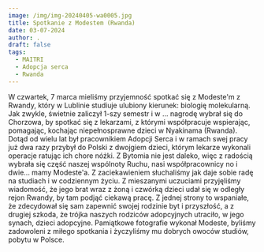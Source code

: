 ```yaml
---
image: /img/img-20240405-wa0005.jpg
title: Spotkanie z Modestem (Rwanda)
date: 03-07-2024
author: .
draft: false
tags:
  - MAITRI
  - Adopcja serca
  - Rwanda
---
```

W czwartek, 7 marca mieliśmy przyjemność spotkać się z Modeste'm z Rwandy, który w Lublinie studiuje ulubiony kierunek: biologię molekularną. Jak zwykle, świetnie zaliczył 1-szy semestr i w ... nagrodę wybrał się do Chorzowa, by spotkać się z lekarzami, z którymi współpracuje wspierając, pomagając, kochając niepełnosprawne dzieci w Nyakinama (Rwanda). Dotąd od wielu lat był pracownikiem Adopcji Serca i w ramach swej pracy już dwa razy przybył do Polski z dwojgiem dzieci, którym lekarze wykonali operacje ratując ich chore nóżki. Z Bytomia nie jest daleko, więc z radością wybrała się część naszej wspólnoty Ruchu, nasi współpracownicy no i dwie... mamy Modeste'a. Z zaciekawieniem słuchaliśmy jak daje sobie radę na studiach i w codziennym życiu. Z mieszanymi uczuciami przyjęliśmy wiadomość, że jego brat wraz z żoną i czwórką dzieci udał się w odległy rejon Rwandy, by tam podjąć ciekawą pracę.  Z jednej strony to wspaniałe, że zdecydował się sam zapewnić swojej rodzinie byt i przyszłość, a z drugiej szkoda, że trójka naszych rodziców adopcyjnych utraciło,                                  w jego synach, dzieci adopcyjne. Pamiątkowe fotografie wykonał Modeste, byliśmy zadowoleni z miłego spotkania i życzyliśmy mu dobrych owoców studiów, pobytu w Polsce.
